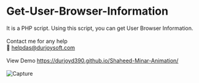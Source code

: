 # Get-User-Browser-Information
It is a PHP script. Using this script, you can get User Browser Information.<br><br>Contact me for any help <br> 📧 helpdas@durjoysoft.com<br><br>
View Demo https://durjoyd390.github.io/Shaheed-Minar-Animation/<br><br>
![Capture](https://user-images.githubusercontent.com/73610695/144972752-c857669c-0003-4fc5-930a-156994335295.PNG)
